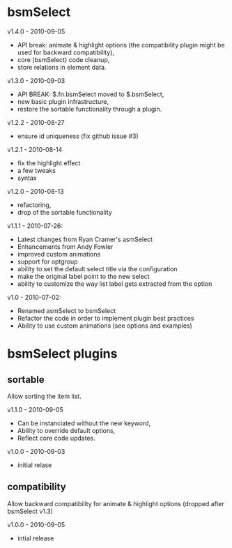 # bsmSelect #

v1.4.0 - 2010-09-05

  * API break: animate & highlight options (the compatibility plugin might be used for backward compatibility),
  * core (bsmSelect) code cleanup,
  * store relations in element data.

v1.3.0 - 2010-09-03

  * API BREAK: $.fn.bsmSelect moved to $.bsmSelect,
  * new basic plugin infrastructure,
  * restore the sortable functionality through a plugin.

v1.2.2 - 2010-08-27

  * ensure id uniqueness (fix github issue #3)

v1.2.1 - 2010-08-14

  * fix the highlight effect
  * a few tweaks
  * syntax

v1.2.0 - 2010-08-13

  * refactoring,
  * drop of the sortable functionality

v1.1.1 - 2010-07-26:

  * Latest changes from Ryan Cramer's asmSelect
  * Enhancements from Andy Fowler
  * improved custom animations
  * support for optgroup
  * ability to set the default select title via the configuration
  * make the original label point to the new select
  * ability to customize the way list label gets extracted from the option

v1.0 - 2010-07-02:

  * Renamed asmSelect to bsmSelect
  * Refactor the code in order to implement plugin best practices
  * Ability to use custom animations (see options and examples)

# bsmSelect plugins #

## sortable ##

Allow sorting the item list.

v1.1.0 - 2010-09-05

  * Can be instanciated without the new keyword,
  * Ability to override default options,
  * Reflect core code updates.

v1.0.0 - 2010-09-03

  * initial relase

## compatibility ##

Allow backward compatibility for animate & highlight options (dropped after bsmSelect v1.3)

v1.0.0 - 2010-09-05

  * intial release